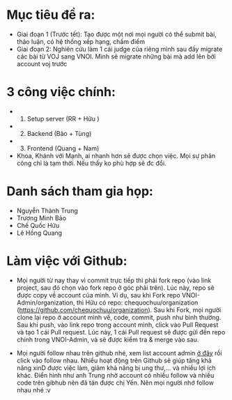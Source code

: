 Mục tiêu đề ra:
===============
- Giai đoạn 1 (Trước tết): Tạo được một nơi mọi người có thể submit bài, thảo luận, có hệ thống xếp hạng, chấm điểm
- Giai đoạn 2: Nghiên cứu làm 1 cái judge của riêng mình sau đấy migrate các bài từ VOJ sang VNOI. Mình sẽ migrate những bài mà add lên bởi account voj trước

3 công việc chính:
==================
- 1. Setup server (RR + Hữu )
- 2. Backend (Bảo + Tùng)
- 3. Frontend (Quang + Nam)
- Khoa, Khánh với Mạnh, ai nhanh hơn sẽ được chọn việc. Mọi sự phân công chỉ là tạm thời. Nếu thấy ko phù hợp sẽ đc đổi.

Danh sách tham gia họp:
=======================
- Nguyễn Thành Trung
- Trương Minh Bảo
- Chế Quốc Hữu
- Lê Hồng Quang


Làm việc với Github:
====================
- Mọi người từ nay thay vì commit trực tiếp thì phải fork repo (vào link project, sau đó chọn vào fork repo ở góc phải trên). Lúc này, repo sẽ được copy về account của mình. Ví dụ, sau khi Fork repo VNOI-Admin/organization, thì Hữu có repo: chequochuu/organization (https://github.com/chequochuu/organization). Sau khi Fork, mọi người clone lại repo ở account mình về, code, commit, push như bình thường. Sau khi push, vào link repo trong account mình, click vào Pull Request và tạo 1 cái Pull request. Lúc này, 1 cái Pull request sẽ được gửi đến repo chính trong VNOI-Admin, và sẽ được kiểm tra & merge vào sau.

- Mọi người follow nhau trên github nhé, xem list account admin [ở đây](https://github.com/VNOI-Admin/) rồi click vào follow nhau. Nhiều hoạt động trên Github sẽ giúp tăng khả năng xinD được việc làm, giảm khả năng bị ung thư,... và nhiều lợi ích khác. Điển hình như anh Trung nhờ account có nhiều follow và nhiều code trên gibhub nên đã tán được chị Yến. Nên mọi người nhớ follow nhau nhé :v
